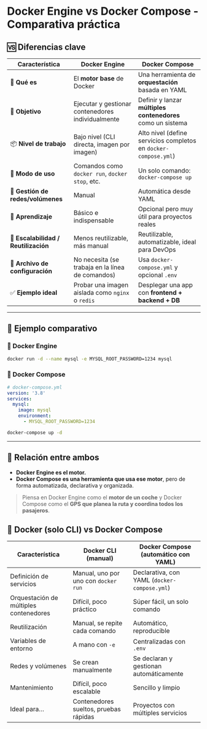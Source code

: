 
# Docker Engine vs Docker Compose - Comparativa práctica

## 🆚 Diferencias clave

| Característica                     | **Docker Engine**                                      | **Docker Compose**                                          |
|----------------------------------|--------------------------------------------------------|-------------------------------------------------------------|
| 🔧 **Qué es**                     | El **motor base** de Docker                           | Una herramienta de **orquestación** basada en YAML         |
| 🎯 **Objetivo**                   | Ejecutar y gestionar contenedores individualmente     | Definir y lanzar **múltiples contenedores** como un sistema |
| 📦 **Nivel de trabajo**           | Bajo nivel (CLI directa, imagen por imagen)           | Alto nivel (define servicios completos en `docker-compose.yml`) |
| 🔄 **Modo de uso**                | Comandos como `docker run`, `docker stop`, etc.       | Un solo comando: `docker-compose up`                       |
| 🔗 **Gestión de redes/volúmenes** | Manual                                                 | Automática desde YAML                                      |
| 🧠 **Aprendizaje**                | Básico e indispensable                                | Opcional pero muy útil para proyectos reales               |
| 🔁 **Escalabilidad / Reutilización** | Menos reutilizable, más manual                        | Reutilizable, automatizable, ideal para DevOps             |
| 📂 **Archivo de configuración**  | No necesita (se trabaja en la línea de comandos)       | Usa `docker-compose.yml` y opcional `.env`                |
| ✅ **Ejemplo ideal**             | Probar una imagen aislada como `nginx` o `redis`       | Desplegar una app con **frontend + backend + DB**         |

---

## 🎯 Ejemplo comparativo

### 🔸 Docker Engine

```bash
docker run -d --name mysql -e MYSQL_ROOT_PASSWORD=1234 mysql
```

### 🔸 Docker Compose

```yaml
# docker-compose.yml
version: '3.8'
services:
  mysql:
    image: mysql
    environment:
      - MYSQL_ROOT_PASSWORD=1234
```

```bash
docker-compose up -d
```

---

## 🧠 Relación entre ambos

- **Docker Engine es el motor.**
- **Docker Compose es una herramienta que usa ese motor**, pero de forma automatizada, declarativa y organizada.

> Piensa en Docker Engine como el **motor de un coche** y Docker Compose como el **GPS que planea la ruta y coordina todos los pasajeros**.

## 🐳 Docker (solo CLI) vs Docker Compose

| Característica                          | Docker CLI (manual)                          | Docker Compose (automático con YAML)          |
|----------------------------------------|----------------------------------------------|-----------------------------------------------|
| Definición de servicios                | Manual, uno por uno con `docker run`         | Declarativa, con YAML (`docker-compose.yml`)  |
| Orquestación de múltiples contenedores | Difícil, poco práctico                        | Súper fácil, un solo comando                  |
| Reutilización                          | Manual, se repite cada comando               | Automático, reproducible                      |
| Variables de entorno                   | A mano con `-e`                              | Centralizadas con `.env`                     |
| Redes y volúmenes                      | Se crean manualmente                         | Se declaran y gestionan automáticamente       |
| Mantenimiento                          | Difícil, poco escalable                      | Sencillo y limpio                             |
| Ideal para…                            | Contenedores sueltos, pruebas rápidas        | Proyectos con múltiples servicios             |


